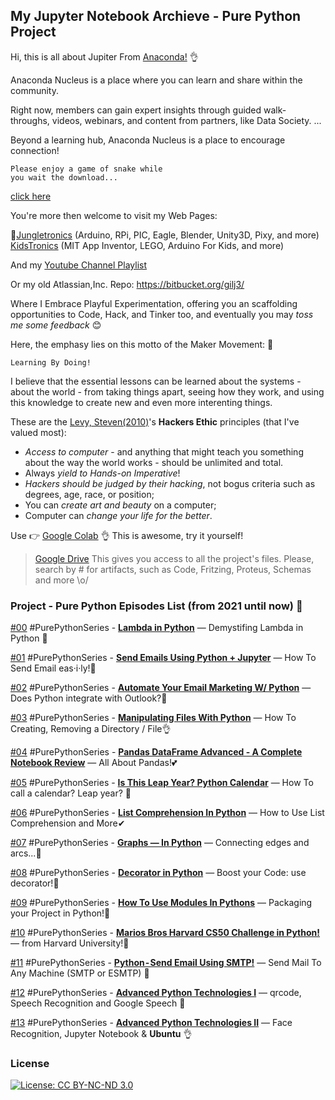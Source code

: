 ## My Jupyter Notebook Archieve - Pure Python Project
Hi, this is all about Jupiter From [Anaconda!](https://anaconda.cloud/) 👌

Anaconda Nucleus is a place where you can learn and share within the community. 

Right now, members can gain expert insights through guided walk-throughs, videos, webinars, and content from partners, like Data Society. ... 

Beyond a learning hub, Anaconda Nucleus is a place to encourage connection!
```
Please enjoy a game of snake while 
you wait the download... 

```
[click here](https://anaconda.cloud/getting-started-with-anaconda)

You're more then welcome to visit my Web Pages: 

 🧐[Jungletronics](https://medium.com/jungletronics) (Arduino, RPi, PIC, Eagle, Blender, Unity3D, Pixy, and more) 
 [KidsTronics](https://medium.com/kidstronics) (MIT App Inventor, LEGO, Arduino For Kids, and more)
 
And my [Youtube Channel Playlist](https://www.youtube.com/playlist?list=PLK3PeNcUzb8TwZuXZJgREj5nDbQxRLW_a)

Or my old Atlassian,Inc. Repo: https://bitbucket.org/gilj3/
 
Where I Embrace Playful Experimentation, offering you an scaffolding opportunities to Code, Hack, 
and Tinker too, and eventually you may *toss me some feedback* :blush:

Here, the emphasy lies on this motto of the Maker Movement: :art:
```
Learning By Doing!
``` 

I believe that the essential lessons can be learned about the systems - about the world - 
from taking things apart, seeing how they work, and using this knowledge to create new and even more interenting things.

These are the [Levy, Steven(2010)](https://www.amazon.com/Hackers-Computer-Revolution-Steven-Levy/dp/1449388396)'s **Hackers Ethic** principles (that I've valued most):
* *Access to computer* - and anything that might teach you something about the way the world works - should be unlimited and total.
* Always *yield to Hands-on Imperative*!
* *Hackers should be judged by their hacking*, not bogus criteria such as degrees, age, race, or position;
* You can *create art and beauty* on a computer;
* Computer can *change your life for the better*.

Use 👉 [Google Colab](https://colab.research.google.com/notebooks/welcome.ipynb?hl=en_US) 👌 This is awesome, try it yourself!

>[Google Drive](https://drive.google.com/open?id=0B8iMbc-iQqlULW1HZXFiNnBEZUE) This gives you access to all the project's files. Please, search by # for artifacts, such as Code, Fritzing, Proteus, Schemas and more \o/

### Project - Pure Python Episodes List (from 2021 until now) :ant:

[#00](PPY_00/) #PurePythonSeries - [**Lambda in Python**](https://medium.com/jungletronics/lambda-in-python-421b0c18e825) — Demystifing Lambda in Python 👏

[#01](PPY_01/) #PurePythonSeries - [**Send Emails Using Python + Jupyter**](https://medium.com/jungletronics/send-emails-using-python-jupyter-notebook-94d14a5a5655) — How To Send Email eas·i·ly!🤔 

[#02](PPY_02/) #PurePythonSeries - [**Automate Your Email Marketing W/ Python**](https://medium.com/jungletronics/automate-your-email-marketing-with-python-f0d68234b789) — Does Python integrate with Outlook?🤔

[#03](PPY_03/) #PurePythonSeries - [**Manipulating Files With Python**](https://medium.com/jungletronics/manipulating-files-with-python-3f9a781287e9) — How To Creating, Removing a Directory / File👌

[#04](PPY_04/) #PurePythonSeries - [**Pandas DataFrame Advanced - A Complete Notebook Review**](https://medium.com/jungletronics/pandas-dataframe-advanced-48f83a5b097f) — All About Pandas!💕

[#05](PPY_05/) #PurePythonSeries - [**Is This Leap Year? Python Calendar**](https://medium.com/jungletronics/is-this-leap-year-python-calendar-3d1a61f2c4a7) — How To call a calendar? Leap year? 👀

[#06](PPY_06/) #PurePythonSeries - [**List Comprehension In Python**](https://medium.com/jungletronics/list-comprehension-in-python-c22c4b0a6a8a) — How to Use List Comprehension and More✔

[#07](PPY_07/) #PurePythonSeries - [**Graphs — In Python**](https://medium.com/jungletronics/graphs-in-python-b7d243737b77) — Connecting edges and arcs...🏹

[#08](PPY_08/) #PurePythonSeries - [**Decorator in Python**](https://medium.com/jungletronics/decorator-in-python-62c00f7e818) — Boost your Code: use decorator!💎

[#09](PPY_09/) #PurePythonSeries - [**How To Use Modules In Pythons**]() — Packaging your Project in Python!🎁

[#10](PPY_10/) #PurePythonSeries - [**Marios Bros Harvard CS50 Challenge in Python!**](https://medium.com/jungletronics/cs50-a-taste-of-python-a4ac87883ff4) — from Harvard University!💎

[#11](PPY_11/) #PurePythonSeries - [**Python - Send Email Using SMTP!**](https://medium.com/jungletronics/python-send-email-using-smtp-6ecf0b1dd608) — Send Mail To Any Machine (SMTP or ESMTP) 📧

[#12](PPY_12/) #PurePythonSeries - [**Advanced Python Technologies I**](https://medium.com/jungletronics/advanced-python-technologies-d3dbdf1d70cb) — qrcode, Speech Recognition and Google Speech 🎁

[#13](PPY_13/) #PurePythonSeries - [**Advanced Python Technologies II**](https://medium.com/jungletronics/advanced-python-technologies-ii-33d2d6888583) — Face Recognition, Jupyter Notebook & **Ubuntu** 👌


### License

[![License: CC BY-NC-ND 3.0](https://img.shields.io/badge/License-CC%20BY--NC--ND%203.0-lightgrey.svg)](https://creativecommons.org/licenses/by-nc-nd/3.0/)
 
 
